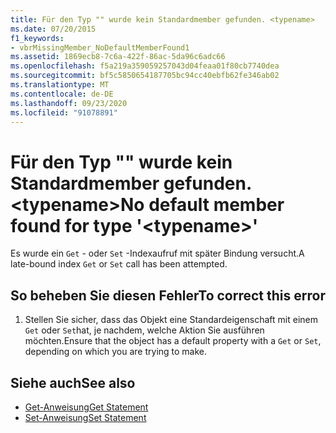 ```yaml
---
title: Für den Typ "" wurde kein Standardmember gefunden. <typename>
ms.date: 07/20/2015
f1_keywords:
- vbrMissingMember_NoDefaultMemberFound1
ms.assetid: 1869ecb8-7c6a-422f-86ac-5da96c6adc66
ms.openlocfilehash: f5a219a359059257043d04feaa01f80cb7740dea
ms.sourcegitcommit: bf5c5850654187705bc94cc40ebfb62fe346ab02
ms.translationtype: MT
ms.contentlocale: de-DE
ms.lasthandoff: 09/23/2020
ms.locfileid: "91078891"
---
```

# <a name="no-default-member-found-for-type-typename"></a><span data-ttu-id="cfcb8-102">Für den Typ "" wurde kein Standardmember gefunden. \<typename></span><span class="sxs-lookup"><span data-stu-id="cfcb8-102">No default member found for type '\<typename>'</span></span>

<span data-ttu-id="cfcb8-103">Es wurde ein `Get` - oder `Set` -Indexaufruf mit später Bindung versucht.</span><span class="sxs-lookup"><span data-stu-id="cfcb8-103">A late-bound index `Get` or `Set` call has been attempted.</span></span>  
  
## <a name="to-correct-this-error"></a><span data-ttu-id="cfcb8-104">So beheben Sie diesen Fehler</span><span class="sxs-lookup"><span data-stu-id="cfcb8-104">To correct this error</span></span>  
  
1. <span data-ttu-id="cfcb8-105">Stellen Sie sicher, dass das Objekt eine Standardeigenschaft mit einem `Get` oder `Set`hat, je nachdem, welche Aktion Sie ausführen möchten.</span><span class="sxs-lookup"><span data-stu-id="cfcb8-105">Ensure that the object has a default property with a `Get` or `Set`, depending on which you are trying to make.</span></span>  
  
## <a name="see-also"></a><span data-ttu-id="cfcb8-106">Siehe auch</span><span class="sxs-lookup"><span data-stu-id="cfcb8-106">See also</span></span>

- [<span data-ttu-id="cfcb8-107">Get-Anweisung</span><span class="sxs-lookup"><span data-stu-id="cfcb8-107">Get Statement</span></span>](../language-reference/statements/get-statement.md)
- [<span data-ttu-id="cfcb8-108">Set-Anweisung</span><span class="sxs-lookup"><span data-stu-id="cfcb8-108">Set Statement</span></span>](../language-reference/statements/set-statement.md)
